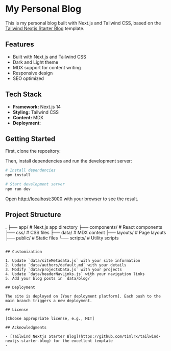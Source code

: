 # My Personal Blog

This is my personal blog built with Next.js and Tailwind CSS, based on the [Tailwind Nextjs Starter Blog](https://github.com/timlrx/tailwind-nextjs-starter-blog) template.

## Features

- Built with Next.js and Tailwind CSS
- Dark and Light theme
- MDX support for content writing
- Responsive design
- SEO optimized

## Tech Stack

- **Framework:** Next.js 14
- **Styling:** Tailwind CSS
- **Content:** MDX
- **Deployment:** 

## Getting Started

First, clone the repository:

Then, install dependencies and run the development server:

```bash
# Install dependencies
npm install

# Start development server
npm run dev
```

Open [http://localhost:3000](http://localhost:3000) with your browser to see the result.

## Project Structure

.
├── app/ # Next.js app directory
├── components/ # React components
├── css/ # CSS files
├── data/ # MDX content
├── layouts/ # Page layouts
├── public/ # Static files
└── scripts/ # Utility scripts
```

## Customization

1. Update `data/siteMetadata.js` with your site information
2. Update `data/authors/default.md` with your details
3. Modify `data/projectsData.js` with your projects
4. Update `data/headerNavLinks.js` with your navigation links
5. Add your blog posts in `data/blog/`

## Deployment

The site is deployed on [Your deployment platform]. Each push to the main branch triggers a new deployment.

## License

[Choose appropriate license, e.g., MIT]

## Acknowledgments

- [Tailwind Nextjs Starter Blog](https://github.com/timlrx/tailwind-nextjs-starter-blog) for the excellent template
-
